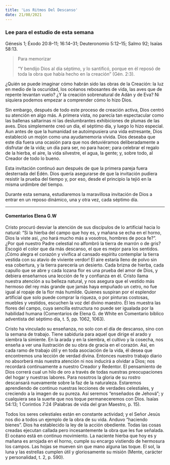 ```yaml
---
title: 'Los Ritmos Del Descanso'
date: 21/08/2021
---
```


### Lee para el estudio de esta semana
Génesis 1; Éxodo 20:8–11; 16:14–31; Deuteronomio 5:12–15; Salmo 92; Isaías 58:13.

> <p>Para memorizar</p>
> “Y bendijo Dios al día séptimo, y lo santificó, porque en él reposó de toda la obra que había hecho en la creación” (Gén. 2:3).

¿Quién se puede imaginar cómo habrán sido las obras de la Creación: la luz en medio de la oscuridad, los océanos rebosantes de vida, las aves que de repente levantan vuelo? ¿Y la creación sobrenatural de Adán y de Eva? Ni siquiera podemos empezar a comprender cómo lo hizo Dios.

Sin embargo, después de todo este proceso de creación activa, Dios centró su atención en algo más. A primera vista, no parecía tan espectacular como las ballenas saltarinas ni las deslumbrantes exhibiciones de plumas de las aves. Dios simplemente creó un día, el séptimo día, y luego lo hizo especial. Aun antes de que la humanidad se autoimpusiera una vida estresante, Dios estableció un mojón como una ayudamemoria vívida. Dios deseaba que este día fuera una ocasión para que nos detuviéramos deliberadamente a disfrutar de la vida; un día para ser, no para hacer; para celebrar el regalo de la hierba, el aire, la vida silvestre, el agua, la gente; y, sobre todo, al Creador de todo lo bueno.

Esta invitación continuó aun después de que la primera pareja fuera desterrada del Edén. Dios quería asegurarse de que la invitación pudiera resistir la prueba del tiempo y, por eso, desde el principio la tejió en la misma urdimbre del tiempo.

Durante esta semana, estudiaremos la maravillosa invitación de Dios a entrar en un reposo dinámico, una y otra vez, cada séptimo día.

---

#### Comentarios Elena G.W

Cristo procuró desviar la atención de sus discípulos de lo artificial hacia lo natural: “Si la hierba del campo que hoy es, y mañana se echa en el horno, Dios la viste así, ¿no hará mucho más a vosotros, hombres de poca fe?”. ¿Por qué nuestro Padre celestial no alfombró la tierra de marrón o de gris? Escogió el color que da más descanso, el que es mejor para los sentidos. ¡Cómo alegra el corazón y vivifica al cansado espíritu contemplar la tierra vestida con su atavío de viviente verdor! El aire estaría lleno de polvo sin esa cobertura, y la tierra parecería un desierto. Cada brizna de hierba, cada capullo que se abre y cada lozana flor es una prueba del amor de Dios, y debiera enseñarnos una lección de fe y confianza en él. Cristo llama nuestra atención a su belleza natural, y nos asegura que el vestido más hermoso del rey más grande que jamás haya empuñado un cetro, no fue igual al ropaje de la flor más humilde. Quienes suspiran por el esplendor artificial que solo puede comprar la riqueza, o por pinturas costosas, muebles y vestidos, escuchen la voz del divino maestro. Él les muestra las flores del campo, cuya sencilla estructura no puede ser igualada por la habilidad humana (Comentarios de Elena G. de White en Comentario bíblico adventista del séptimo día, t. 5, pp. 1062, 1063).

Cristo ha vinculado su enseñanza, no solo con el día de descanso, sino con la semana de trabajo. Tiene sabiduría para aquel que dirige el arado y siembra la simiente. En la arada y en la siembra, el cultivo y la cosecha, nos enseña a ver una ilustración de su obra de gracia en el corazón. Así, en cada ramo de trabajo útil y en toda asociación de la vida, él desea que encontremos una lección de verdad divina. Entonces nuestro trabajo diario no absorberá más nuestra atención ni nos inducirá a olvidar a Dios; nos recordará continuamente a nuestro Creador y Redentor. El pensamiento de Dios correrá cual un hilo de oro a través de todas nuestras preocupaciones del hogar y nuestras labores. Para nosotros la gloria de su rostro descansará nuevamente sobre la faz de la naturaleza. Estaremos aprendiendo de continuo nuestras lecciones de verdades celestiales, y creciendo a la imagen de su pureza. Así seremos “enseñados de Jehová”; y cualquiera sea la suerte que nos toque permaneceremos con Dios. Isaías 54:13; 1 Corintios 7:24 (Palabras de vida del gran Maestro, p. 15).

Todos los seres celestiales están en constante actividad; y el Señor Jesús nos dio a todos un ejemplo de la obra de su vida. Anduvo “haciendo bienes”. Dios ha establecido la ley de la acción obediente. Todas las cosas creadas ejecutan callada pero incesantemente la obra que les fue señalada. El océano está en continuo movimiento. La naciente hierba que hoy es y mañana es arrojada en el horno, cumple su encargo vistiendo de hermosura los campos. Las hojas se mueven sin que mano alguna las toque. El sol, la luna y las estrellas cumplen útil y gloriosamente su misión (Mente, carácter y personalidad, t. 2, p. 590).
